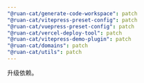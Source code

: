```yaml
---
"@ruan-cat/generate-code-workspace": patch
"@ruan-cat/vitepress-preset-config": patch
"@ruan-cat/vuepress-preset-config": patch
"@ruan-cat/vercel-deploy-tool": patch
"@ruan-cat/vitepress-demo-plugin": patch
"@ruan-cat/domains": patch
"@ruan-cat/utils": patch
---
```


升级依赖。
